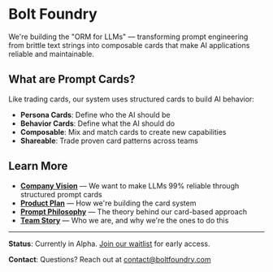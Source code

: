 # Bolt Foundry

We're building the "ORM for LLMs" — transforming prompt engineering from brittle 
text strings into composable cards that make AI applications reliable and maintainable.

## What are Prompt Cards?

Like trading cards, our system uses structured cards to build AI behavior:
- **Persona Cards**: Define who the AI should be
- **Behavior Cards**: Define what the AI should do
- **Composable**: Mix and match cards to create new capabilities
- **Shareable**: Trade proven card patterns across teams

## Learn More

- **[Company Vision](./docs/company-vision.md)** — We want to make LLMs 99% reliable through structured prompt cards
- **[Product Plan](./docs/product-plan.md)** — How we're building the card system
- **[Prompt Philosophy](./docs/prompt-philosophy.md)** — The theory behind our card-based approach
- **[Team Story](./docs/team-story.md)** — Who we are, and why we're the ones to do this

---

**Status**: Currently in Alpha. [Join our waitlist](https://boltfoundry.com) for early access.

**Contact**: Questions? Reach out at [contact@boltfoundry.com](mailto:contact@boltfoundry.com)